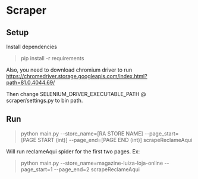# Scraper

## Setup

Install dependencies
> pip install -r requirements

Also, you need to download chromium driver to run
https://chromedriver.storage.googleapis.com/index.html?path=81.0.4044.69/

Then change SELENIUM_DRIVER_EXECUTABLE_PATH @ scraper/settings.py to bin path.

## Run

> python main.py --store_name=[RA STORE NAME] --page_start=[PAGE START (int)] --page_end=[PAGE END (int)] scrapeReclameAqui

Will run reclameAqui spider for the first two pages.
Ex:
> python main.py --store_name=magazine-luiza-loja-online --page_start=1 --page_end=2 scrapeReclameAqui
